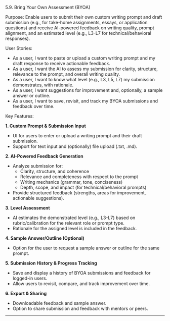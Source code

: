 5.9. Bring Your Own Assessment (BYOA)

Purpose: Enable users to submit their own custom writing prompt and draft submission (e.g., for take-home assignments, essays, or application questions) and receive AI-powered feedback on writing quality, prompt alignment, and an estimated level (e.g., L3-L7 for technical/behavioral responses).

User Stories:
- As a user, I want to paste or upload a custom writing prompt and my draft response to receive actionable feedback.
- As a user, I want the AI to assess my submission for clarity, structure, relevance to the prompt, and overall writing quality.
- As a user, I want to know what level (e.g., L3, L5, L7) my submission demonstrates, with rationale.
- As a user, I want suggestions for improvement and, optionally, a sample answer or outline.
- As a user, I want to save, revisit, and track my BYOA submissions and feedback over time.

Key Features:

**1. Custom Prompt & Submission Input**
- UI for users to enter or upload a writing prompt and their draft submission.
- Support for text input and (optionally) file upload (.txt, .md).

**2. AI-Powered Feedback Generation**
- Analyze submission for:
  - Clarity, structure, and coherence
  - Relevance and completeness with respect to the prompt
  - Writing mechanics (grammar, tone, conciseness)
  - Depth, scope, and impact (for technical/behavioral prompts)
- Provide structured feedback (strengths, areas for improvement, actionable suggestions).

**3. Level Assessment**
- AI estimates the demonstrated level (e.g., L3-L7) based on rubric/calibration for the relevant role or prompt type.
- Rationale for the assigned level is included in the feedback.

**4. Sample Answer/Outline (Optional)**
- Option for the user to request a sample answer or outline for the same prompt.

**5. Submission History & Progress Tracking**
- Save and display a history of BYOA submissions and feedback for logged-in users.
- Allow users to revisit, compare, and track improvement over time.

**6. Export & Sharing**
- Downloadable feedback and sample answer.
- Option to share submission and feedback with mentors or peers.

--- 